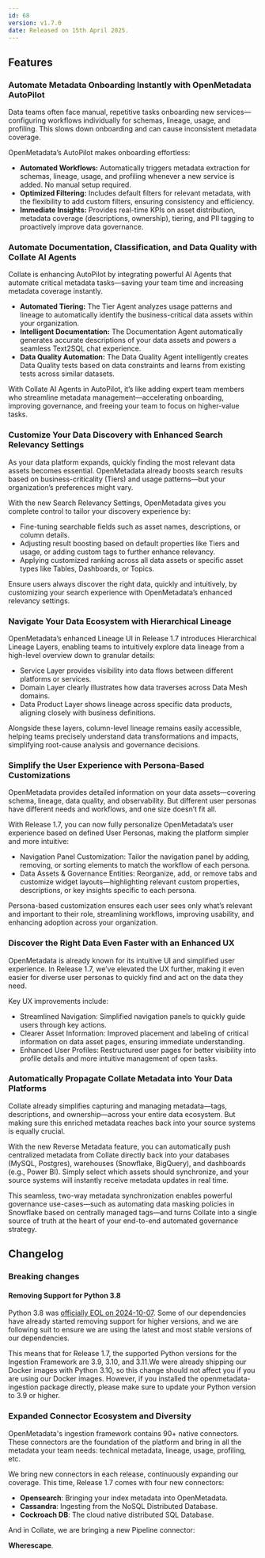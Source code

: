 ```yaml
---
id: 68
version: v1.7.0
date: Released on 15th April 2025.
---
```

## Features

### Automate Metadata Onboarding Instantly with OpenMetadata AutoPilot

Data teams often face manual, repetitive tasks onboarding new services—configuring workflows individually for schemas, lineage, usage, and profiling. This slows down onboarding and can cause inconsistent metadata coverage.



OpenMetadata’s AutoPilot makes onboarding effortless:

- **Automated Workflows:** Automatically triggers metadata extraction for schemas, lineage, usage, and profiling whenever a new service is added. No manual setup required.
- **Optimized Filtering:** Includes default filters for relevant metadata, with the flexibility to add custom filters, ensuring consistency and efficiency.
- **Immediate Insights:** Provides real-time KPIs on asset distribution, metadata coverage (descriptions, ownership), tiering, and PII tagging to proactively improve data governance.

<YouTube videoId="lo4SrBAmTZM" />

### Automate Documentation, Classification, and Data Quality with Collate AI Agents

Collate is enhancing AutoPilot by integrating powerful AI Agents that automate critical metadata tasks—saving your team time and increasing metadata coverage instantly.

- **Automated Tiering:** The Tier Agent analyzes usage patterns and lineage to automatically identify the business-critical data assets within your organization.
- **Intelligent Documentation:** The Documentation Agent automatically generates accurate descriptions of your data assets and powers a seamless Text2SQL chat experience.
- **Data Quality Automation:** The Data Quality Agent intelligently creates Data Quality tests based on data constraints and learns from existing tests across similar datasets.


With Collate AI Agents in AutoPilot, it’s like adding expert team members who streamline metadata management—accelerating onboarding, improving governance, and freeing your team to focus on higher-value tasks.

<YouTube videoId="mn4edHpHZWo" />

### Customize Your Data Discovery with Enhanced Search Relevancy Settings

As your data platform expands, quickly finding the most relevant data assets becomes essential. OpenMetadata already boosts search results based on business-criticality (Tiers) and usage patterns—but your organization’s preferences might vary.



With the new Search Relevancy Settings, OpenMetadata gives you complete control to tailor your discovery experience by:

- Fine-tuning searchable fields such as asset names, descriptions, or column details.
- Adjusting result boosting based on default properties like Tiers and usage, or adding custom tags to further enhance relevancy.
- Applying customized ranking across all data assets or specific asset types like Tables, Dashboards, or Topics.



Ensure users always discover the right data, quickly and intuitively, by customizing your search experience with OpenMetadata’s enhanced relevancy settings.

<YouTube videoId="9Uy95t11hs0" />

### Navigate Your Data Ecosystem with Hierarchical Lineage

OpenMetadata’s enhanced Lineage UI in Release 1.7 introduces Hierarchical Lineage Layers,
enabling teams to intuitively explore data lineage from a high-level overview down to granular details:

- Service Layer provides visibility into data flows between different platforms or services.
- Domain Layer clearly illustrates how data traverses across Data Mesh domains.
- Data Product Layer shows lineage across specific data products, aligning closely with business definitions.


Alongside these layers, column-level lineage remains easily accessible, helping teams precisely understand data transformations and impacts, simplifying root-cause analysis and governance decisions.

<YouTube videoId="5iiN2gtJzwo" />

### Simplify the User Experience with Persona-Based Customizations

OpenMetadata provides detailed information on your data assets—covering schema, lineage, data quality, and observability. But different user personas have different needs and workflows, and one size doesn’t fit all.

With Release 1.7, you can now fully personalize OpenMetadata’s user experience based on defined User Personas, making the platform simpler and more intuitive:

- Navigation Panel Customization: Tailor the navigation panel by adding, removing, or sorting elements to match the workflow of each persona.
- Data Assets & Governance Entities: Reorganize, add, or remove tabs and customize widget layouts—highlighting relevant custom properties, descriptions, or key insights specific to each persona.

Persona-based customization ensures each user sees only what’s relevant and important to their role, streamlining workflows, improving usability, and enhancing adoption across your organization.

<YouTube videoId="Cf-dSJLRQcc" />

### Discover the Right Data Even Faster with an Enhanced UX

OpenMetadata is already known for its intuitive UI and simplified user experience. In Release 1.7, we’ve elevated the UX further, making it even easier for diverse user personas to quickly find and act on the data they need.

Key UX improvements include:

- Streamlined Navigation: Simplified navigation panels to quickly guide users through key actions.
- Clearer Asset Information: Improved placement and labeling of critical information on data asset pages, ensuring immediate understanding.
- Enhanced User Profiles: Restructured user pages for better visibility into profile details and more intuitive management of open tasks.

<YouTube videoId="r5CMDA4Fcsw" />

### Automatically Propagate Collate Metadata into Your Data Platforms

Collate already simplifies capturing and managing metadata—tags, descriptions, and ownership—across your entire data ecosystem. But making sure this enriched metadata reaches back into your source systems is equally crucial.


With the new Reverse Metadata feature, you can automatically push centralized metadata from Collate directly back into your databases (MySQL, Postgres), warehouses (Snowflake, BigQuery), and dashboards (e.g., Power BI). Simply select which assets should synchronize, and your source systems will instantly receive metadata updates in real time.


This seamless, two-way metadata synchronization enables powerful governance use-cases—such as automating data masking policies in Snowflake based on centrally managed tags—and turns Collate into a single source of truth at the heart of your end-to-end automated governance strategy.

<YouTube videoId="3RVTwfbgvLQ" />

## Changelog

### Breaking changes

#### Removing Support for Python 3.8

Python 3.8 was [officially EOL on 2024-10-07](https://devguide.python.org/versions/). Some of our dependencies have already started removing support for higher versions, and we are following suit to ensure we are using the latest and most stable versions of our dependencies.



This means that for Release 1.7, the supported Python versions for the Ingestion Framework are 3.9, 3.10, and 3.11.We were already shipping our Docker images with Python 3.10, so this change should not affect you if you are using our Docker images. However, if you installed the openmetadata-ingestion package directly, please make sure to update your Python version to 3.9 or higher.

### Expanded Connector Ecosystem and Diversity

OpenMetadata's ingestion framework contains 90+ native connectors. These connectors are the foundation of the platform and bring in all the metadata your team needs: technical metadata, lineage, usage, profiling, etc.


We bring new connectors in each release, continuously expanding our coverage. This time, Release 1.7 comes with four new connectors:


- **Opensearch**: Bringing your index metadata into OpenMetadata.
- **Cassandra**: Ingesting from the NoSQL Distributed Database.
- **Cockroach DB**: The cloud native distributed SQL Database.


And in Collate, we are bringing a new Pipeline connector:



**Wherescape**.


